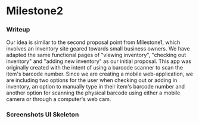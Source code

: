 # Milestone2

### Writeup

Our idea is similar to the second proposal point from Milestone1, which involves an inventory site geared towards small business owners. We have adapted the same functional pages of "viewing inventory", "checking out inventory" and "adding new inventory" as our initial proposal. This app was originally created with the intent of using a barcode scanner to scan the item's barcode number. Since we are creating a mobile web-application, we are including two options for the user when checking out or adding in inventory, an option to manually type in their item's barcode number and another option for scanning the physical barcode using either a mobile camera or through a computer's web cam. 

### Screenshots UI Skeleton
